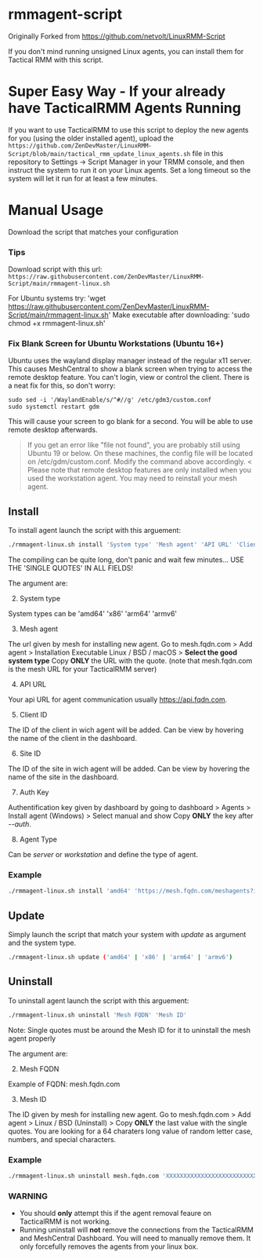 # rmmagent-script
Originally Forked from https://github.com/netvolt/LinuxRMM-Script

If you don't mind running unsigned Linux agents, you can install them for Tactical RMM with this script. 

# Super Easy Way - If your already have TacticalRMM Agents Running
If you want to use TacticalRMM to use this script to deploy the new agents for you (using the older installed agent), upload the `https://github.com/ZenDevMaster/LinuxRMM-Script/blob/main/tactical_rmm_update_linux_agents.sh` file in this repository to Settings -> Script Manager in your TRMM console, and then instruct the system to run it on your Linux agents. Set a long timeout so the system will let it run for at least a few minutes.

# Manual Usage
Download the script that matches your configuration

### Tips

Download script with this url: `https://raw.githubusercontent.com/ZenDevMaster/LinuxRMM-Script/main/rmmagent-linux.sh`

For Ubuntu systems try: 'wget https://raw.githubusercontent.com/ZenDevMaster/LinuxRMM-Script/main/rmmagent-linux.sh'
Make executable after downloading: 'sudo chmod +x rmmagent-linux.sh'  

### Fix Blank Screen for Ubuntu Workstations (Ubuntu 16+)
Ubuntu uses the wayland display manager instead of the regular x11 server. This causes MeshCentral to show a blank screen when trying to access the remote desktop feature. You can't login, view or control the client. There is a neat fix for this, so don't worry:
```
sudo sed -i '/WaylandEnable/s/^#//g' /etc/gdm3/custom.conf
sudo systemctl restart gdm
```
This will cause your screen to go blank for a second. You will be able to use remote desktop afterwards.
> If you get an error like "file not found", you are probably still using Ubuntu 19 or below. On these machines, the config file will be located on /etc/gdm/custom.conf. Modify the command above accordingly. <
Please note that remote desktop features are only installed when you used the workstation agent. You may need to reinstall your mesh agent.

## Install
To install agent launch the script with this arguement:

```bash
./rmmagent-linux.sh install 'System type' 'Mesh agent' 'API URL' 'Client ID' 'Site ID' 'Auth Key' 'Agent Type'
```
The compiling can be quite long, don't panic and wait few minutes... USE THE 'SINGLE QUOTES' IN ALL FIELDS!

The argument are:

2. System type

  System types can be 'amd64' 'x86' 'arm64' 'armv6'  

3. Mesh agent

  The url given by mesh for installing new agent.
  Go to mesh.fqdn.com > Add agent > Installation Executable Linux / BSD / macOS > **Select the good system type**
  Copy **ONLY** the URL with the quote.
  (note that mesh.fqdn.com is the mesh URL for your TacticalRMM server)
  
4. API URL

  Your api URL for agent communication usually https://api.fqdn.com.
  
5. Client ID

  The ID of the client in wich agent will be added.
  Can be view by hovering the name of the client in the dashboard.
  
6. Site ID

  The ID of the site in wich agent will be added.
  Can be view by hovering the name of the site in the dashboard.
  
7. Auth Key

  Authentification key given by dashboard by going to dashboard > Agents > Install agent (Windows) > Select manual and show
  Copy **ONLY** the key after *--auth*.
  
8. Agent Type

  Can be *server* or *workstation* and define the type of agent.
  
### Example
```bash
./rmmagent-linux.sh install 'amd64' 'https://mesh.fqdn.com/meshagents?id=XXXXX&installflags=X&meshinstall=X' 'https://api.fqdn.com' 3 1 'XXXXX' server
```

## Update

Simply launch the script that match your system with *update* as argument and the system type.

```bash
./rmmagent-linux.sh update ('amd64' | 'x86' | 'arm64' | 'armv6')
```

## Uninstall
To uninstall agent launch the script with this arguement:

```bash
./rmmagent-linux.sh uninstall 'Mesh FQDN' 'Mesh ID'
```
Note: Single quotes must be around the Mesh ID for it to uninstall the mesh agent properly

The argument are:

2. Mesh FQDN

  Example of FQDN: mesh.fqdn.com 

3. Mesh ID

  The ID given by mesh for installing new agent.
  Go to mesh.fqdn.com > Add agent > Linux / BSD (Uninstall) > Copy **ONLY** the last value with the single quotes.
  You are looking for a 64 charaters long value of random letter case, numbers, and special characters.

### Example
```bash
./rmmagent-linux.sh uninstall mesh.fqdn.com 'XXXXXXXXXXXXXXXXXXXXXXXXXXXXXXXXXXXXXXXXXXXXXXXXXXXXXXXXXXXXXXXX'
```

### WARNING
- You should **only** attempt this if the agent removal feaure on TacticalRMM is not working.
- Running uninstall will **not** remove the connections from the TacticalRMM and MeshCentral Dashboard. You will need to manually remove them. It only forcefully removes the agents from your linux box.
